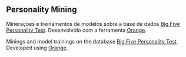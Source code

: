 Personality Mining
---
Minerações e treinamentos de modelos sobre a base de dados [Big Five Personality Test](https://www.kaggle.com/tunguz/big-five-personality-test). Desenvolvido com a ferramenta [Orange](https://github.com/biolab/orange3).

Minings and model trainings on the database [Big Five Personality Test](https://www.kaggle.com/tunguz/big-five-personality-test). Developed using [Orange](https://github.com/biolab/orange3).
